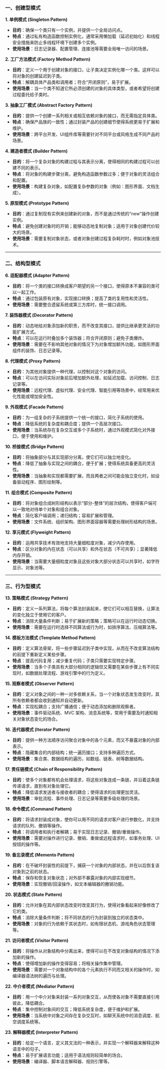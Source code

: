 ### 一、创建型模式

**1. 单例模式 (Singleton Pattern)**

- **目的**：确保一个类只有一个实例，并提供一个全局访问点。
- **特点**：通过私有构造函数控制实例化，通常采用懒加载（延迟初始化）和线程安全措施来防止多线程环境下创建多个实例。
- **使用场景**：日志记录器、配置管理、连接池等需要全局唯一访问的场景。

**2. 工厂方法模式 (Factory Method Pattern)**

- **目的**：定义一个用于创建对象的接口，让子类决定实例化哪一个类。这样可以将对象的创建延迟到子类。
- **特点**：解耦具体产品类和调用者；符合“开闭原则”，易于扩展。
- **使用场景**：当一个类不知道它所必须创建的对象的具体类型，或者希望将创建过程委托给子类时。

**3. 抽象工厂模式 (Abstract Factory Pattern)**

- **目的**：提供一个创建一系列相关或相互依赖对象的接口，而无需指定具体类。
- **特点**：确保产品族的一致性；通过封装产品的创建细节使得系统更易于扩展和维护。
- **使用场景**：跨平台开发、UI组件库等需要针对不同平台或风格生成不同产品的场景。

**4. 建造者模式 (Builder Pattern)**

- **目的**：将一个复杂对象的构建过程与其表示分离，使得相同的构建过程可以创建不同的表示。
- **特点**：将对象的构建步骤分离，避免构造函数参数过多；便于对象的灵活组合和配置。
- **使用场景**：构建复杂对象，如配置复杂参数的对象（例如：图形界面、文档生成）。

**5. 原型模式 (Prototype Pattern)**

- **目的**：通过复制现有实例来创建新的对象，而不是通过传统的“new”操作创建实例。
- **特点**：避免创建对象时的开销；能够动态地复制对象；适用于对象创建代价较大的场景。
- **使用场景**：需要复制对象状态，或者对象创建过程复杂耗时时，例如对象池技术。

---

### 二、结构型模式

**6. 适配器模式 (Adapter Pattern)**

- **目的**：将一个类的接口转换成客户期望的另一个接口，使得原本不兼容的类可以一起工作。
- **特点**：通过包装原有对象，实现接口转换；提高了类的复用性和灵活性。
- **使用场景**：需要整合遗留系统或第三方库时，统一接口调用。

**7. 装饰器模式 (Decorator Pattern)**

- **目的**：动态地给对象添加新的职责，而不改变其接口，提供比继承更灵活的功能扩展方式。
- **特点**：可以在运行时叠加多个装饰器；符合开闭原则；避免子类爆炸。
- **使用场景**：需要在不影响其他对象的情况下为对象增加额外功能，如图形界面组件的装饰、日志记录等。

**8. 代理模式 (Proxy Pattern)**

- **目的**：为其他对象提供一种代理，以控制对这个对象的访问。
- **特点**：可以在访问实际对象前后增加额外处理，如延迟加载、访问控制、日志记录等。
- **使用场景**：远程代理、虚拟代理、安全代理、智能引用等场景中，经常用来优化性能或增加安全性。

**9. 外观模式 (Facade Pattern)**

- **目的**：为一组复杂的子系统提供一个统一的接口，简化子系统的使用。
- **特点**：降低系统的复杂度和耦合度；提供一个高层次接口。
- **使用场景**：当系统存在复杂交互或多个子系统时，通过外观模式简化对外接口，便于使用和维护。

**10. 桥接模式 (Bridge Pattern)**

- **目的**：将抽象部分与其实现部分分离，使它们可以独立地变化。
- **特点**：降低了抽象与实现之间的耦合，便于扩展；使得系统具备更高的灵活性。
- **使用场景**：当抽象和实现都需要扩展，而且两者之间可能会独立变化时，如设备驱动程序、图形绘制等。

**11. 组合模式 (Composite Pattern)**

- **目的**：将对象组合成树形结构以表示“部分-整体”的层次结构，使得客户端可以一致地对待单个对象和组合对象。
- **特点**：简化客户端调用；递归结构；容易扩展和管理。
- **使用场景**：文件系统、组织架构、图形界面容器等需要处理树形结构的场景。

**12. 享元模式 (Flyweight Pattern)**

- **目的**：运用共享技术有效地支持大量细粒度对象，减少内存使用。
- **特点**：区分对象的内在状态（可以共享）和外在状态（不可共享）；显著降低内存开销。
- **使用场景**：当需要大量细粒度对象且这些对象大部分状态可以共享时，如字符显示、对象池等。

---

### 三、行为型模式

**13. 策略模式 (Strategy Pattern)**

- **目的**：定义一系列算法，将每个算法封装起来，使它们可以相互替换，让算法的变化独立于使用它的客户。
- **特点**：消除大量条件判断；易于扩展新的策略；策略可以在运行时动态切换。
- **使用场景**：需要在运行时选择不同算法或行为时，如排序算法、压缩算法等。

**14. 模板方法模式 (Template Method Pattern)**

- **目的**：定义算法骨架，将一些步骤延迟到子类中实现，从而在不改变算法结构的前提下重新定义某些步骤。
- **特点**：提高代码复用；减少重复代码；子类只需要实现特定步骤。
- **使用场景**：当多个子类具有大部分相同的逻辑但又需要在某些步骤上有不同实现时，如数据处理流程、游戏引擎中的行为定义。

**15. 观察者模式 (Observer Pattern)**

- **目的**：定义对象之间的一种一对多依赖关系，当一个对象状态发生改变时，其所有依赖者都会收到通知并自动更新。
- **特点**：实现松耦合；支持广播通信；便于动态添加和删除观察者。
- **使用场景**：事件驱动系统、MVC 架构、消息系统等，常用于需要及时通知相关对象状态变化的场合。

**16. 迭代器模式 (Iterator Pattern)**

- **目的**：提供一种方法顺序访问聚合对象中的各个元素，而又不暴露对象的内部表示。
- **特点**：隐藏集合的内部结构；统一遍历接口；支持多种遍历方式。
- **使用场景**：集合类、数据结构的遍历，如数组、链表、树等数据结构。

**17. 责任链模式 (Chain of Responsibility Pattern)**

- **目的**：使多个对象都有机会处理请求，将这些对象连成一条链，并沿着这条链传递请求，直到有对象处理它。
- **特点**：降低请求发送者与接收者的耦合；使得请求的处理更加灵活。
- **使用场景**：审批流程、事件处理、日志记录等需要多级处理的场景。

**18. 命令模式 (Command Pattern)**

- **目的**：将请求封装成对象，使你可以用不同的请求对客户进行参数化，并支持请求的队列、撤销等操作。
- **特点**：将调用者和执行者解耦；易于实现日志记录、撤销/重做操作。
- **使用场景**：需要对操作进行记录、撤销、重做或远程请求时，如事务处理、UI 按钮的操作等。

**19. 备忘录模式 (Memento Pattern)**

- **目的**：在不破坏封装性的前提下，捕获一个对象的内部状态，并在以后恢复该对象到之前的状态。
- **特点**：保存和恢复对象状态；对外部不暴露对象的内部实现细节。
- **使用场景**：实现撤销/回滚操作，如文本编辑器的撤销功能。

**20. 状态模式 (State Pattern)**

- **目的**：允许对象在其内部状态改变时改变其行为，使得对象看起来好像修改了它的类。
- **特点**：消除大量条件判断；将不同状态的行为封装到独立的状态类中。
- **使用场景**：对象的行为依赖于其状态时，如有限状态机、游戏角色状态管理等。

**21. 访问者模式 (Visitor Pattern)**

- **目的**：将操作从对象结构中分离出来，使得可以在不改变对象结构的情况下添加新的操作。
- **特点**：使得增加新的操作变得容易；将相关操作集中管理。
- **使用场景**：需要对一个对象结构中的各个元素执行不同而又相关的操作时，如编译器语法树的遍历与处理。

**22. 中介者模式 (Mediator Pattern)**

- **目的**：用一个中介对象来封装一系列对象交互，从而使各对象不需要直接引用彼此，降低耦合。
- **特点**：集中控制对象间的交互；降低系统复杂度，便于维护和扩展。
- **使用场景**：当系统中对象之间存在复杂交互时，如聊天系统中的消息调度、航空调度系统等。

**23. 解释器模式 (Interpreter Pattern)**

- **目的**：给定一个语言，定义其文法的一种表示，并实现一个解释器来解释这种语言中的句子。
- **特点**：易于扩展语言功能；适用于语法规则较简单的场合。
- **使用场景**：编译器、脚本语言解释器、规则引擎等。
